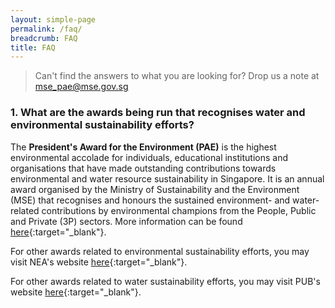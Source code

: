```yaml
---
layout: simple-page
permalink: /faq/
breadcrumb: FAQ
title: FAQ
---
```


> Can't find the answers to what you are looking for? Drop us a note at <mse_pae@mse.gov.sg> 

### 1. What are the awards being run that recognises water and environmental sustainability efforts? 

The **President's Award for the Environment (PAE)** is the highest environmental accolade for individuals, educational institutions and organisations that have made outstanding contributions towards environmental and water resource sustainability in Singapore. It is an annual award organised by the Ministry of Sustainability and the Environment (MSE) that recognises and honours the sustained environment- and water-related contributions by environmental champions from the People, Public and Private (3P) sectors. More information can be found [here](/about-the-award/){:target="_blank"}. 

For other awards related to environmental sustainability efforts, you may visit NEA's website [here](https://www.nea.gov.sg/programmes-grants/grants-and-awards){:target="_blank"}. 

For other awards related to water sustainability efforts, you may visit PUB's website [here](https://www.pub.gov.sg/getinvolved){:target="_blank"}.
